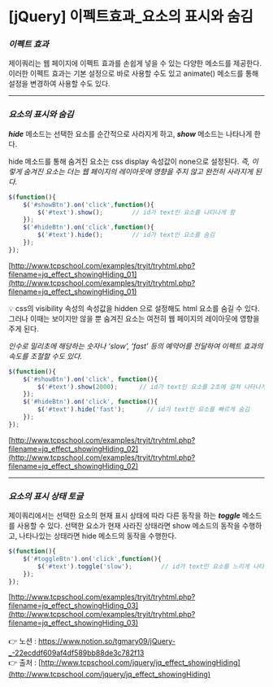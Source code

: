 # [jQuery] 이펙트효과_요소의 표시와 숨김

### *이펙트 효과*

제이쿼리는 웹 페이지에 이펙트 효과를 손쉽게 넣을 수 있는 다양한 메소드를 제공한다.
이러한 이펙트 효과는 기본 설정으로 바로 사용할 수도 있고 animate() 메소드를 통해 설정을 
변경하여 사용할 수도 있다.

---

### *요소의 표시와 숨김*

***hide*** 메소드는 선택한 요소를 순간적으로 사라지게 하고, ***show*** 메소드는 나타나게 한다.

hide 메소드를 통해 숨겨진 요소는 css display 속성값이 none으로 설정된다.
*즉, 이렇게 숨겨진 요소는 더는 웹 페이지의 레이아웃에 영향을 주지 않고 완전히 사라지게 된다.*

```jsx
$(function(){
	$('#showBtn').on('click',function(){
		$('#text').show();        // id가 text인 요소를 나타나게 함
	});
	$('#hideBtn').on('click',function(){
		$('#text').hide();        // id가 text인 요소를 숨김
	});
});
```

[http://www.tcpschool.com/examples/tryit/tryhtml.php?filename=jq_effect_showingHiding_01](http://www.tcpschool.com/examples/tryit/tryhtml.php?filename=jq_effect_showingHiding_01)

<aside>
💡 css의 visibility 속성의 속성값을 hidden 으로 설정해도 html 요소를 숨길 수 있다.
그러나 이때는 보이지만 않을 뿐 숨겨진 요소는 여전히 웹 페이지의 레이아웃에 영향을
주게 된다.

</aside>

*인수로 밀리초에 해당하는 숫자나 ‘slow’, ‘fast’ 등의 예약어를 전달하여 이펙트 효과의 속도를
조절할 수도 있다.*

```jsx
$(function(){
	$('#showBtn').on('click', function(){
		$('#text').show(2000);      // id가 text인 요소를 2초에 걸쳐 나타나게 함
	});
	$('#hideBtn').on('click', function(){
		$('#text').hide('fast');      // id가 text인 요소를 빠르게 숨김
	});
});
```

[http://www.tcpschool.com/examples/tryit/tryhtml.php?filename=jq_effect_showingHiding_02](http://www.tcpschool.com/examples/tryit/tryhtml.php?filename=jq_effect_showingHiding_02)

---

### *요소의 표시 상태 토글*

제이쿼리에서는 선택한 요소의 현재 표시 상태에 따라 다른 동작을 하는 ***toggle*** 메소드를 사용할 수 있다. 선택한 요소가 현재 사라진 상태라면 show 메소드의 동작을 수행하고, 나타나있는 상태라면
hide 메소드의 동작을 수행한다.

```jsx
$(function(){
	$('#toggleBtn').on('click',function(){
		$('#text').toggle('slow');        // id가 text인 요소를 느리게 나타나게 하거나 숨김
	});
});
```

[http://www.tcpschool.com/examples/tryit/tryhtml.php?filename=jq_effect_showingHiding_03](http://www.tcpschool.com/examples/tryit/tryhtml.php?filename=jq_effect_showingHiding_03)
<br><br>
👉 노션 : https://www.notion.so/tgmary09/jQuery-_-22ecddf609af4df589bb88de3c782f13
<br>
👉 출처 : [http://www.tcpschool.com/jquery/jq_effect_showingHiding](http://www.tcpschool.com/jquery/jq_effect_showingHiding)
